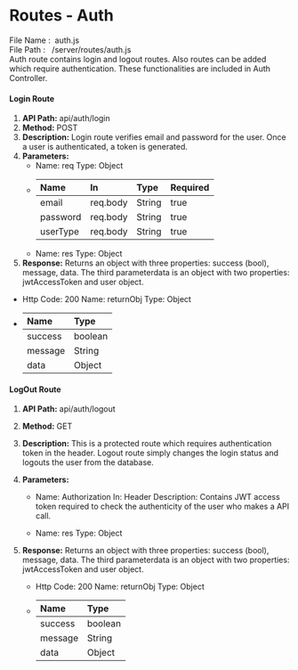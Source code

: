 # Routes - Auth

File Name :  auth.js  
File Path :   /server/routes/auth.js  
Auth route contains login and logout routes. Also routes can be added which require authentication. These functionalities are included in Auth Controller.

#### Login Route

1. **API Path:**
   api/auth/login
2. **Method:**
   POST
3. **Description:**
   Login route verifies email and password for the user. Once a user is authenticated, a token is generated.
4. **Parameters:**
   * Name: req
     Type: Object
   * | Name | In | Type | Required |
     | :--- | :--- | :--- | :--- |
     | email | req.body | String | true |
     | password | req.body | String | true |
     | userType | req.body | String | true |
   * Name: res
     Type: Object
5. **Response:**
   Returns an object with three properties: success \(bool\), message, data.
   The third parameterdata is an object with two properties: jwtAccessToken and user object.

* Http Code: 200
  Name: returnObj
  Type: Object
* | Name | Type |
  | :--- | :--- |
  | success | boolean |
  | message | String |
  | data | Object |



#### LogOut Route

1. **API Path:**
   api/auth/logout
2. **Method:**
   GET
3. **Description:**
   This is a protected route which requires authentication token in the header. Logout route simply changes the login status and logouts the user from the database.
4. **Parameters:**
   * Name: Authorization
     In: Header
     Description: Contains JWT access token required to check the authenticity of the user who makes a API call.


   * Name: res
     Type: Object
 
5. **Response:**
   Returns an object with three properties: success \(bool\), message, data. The third parameterdata is an object with two properties: jwtAccessToken and user object.
   * Http Code: 200
     Name: returnObj
     Type: Object
   * | Name | Type |
     | :--- | :--- |
     | success | boolean |
     | message | String |
     | data | Object |



